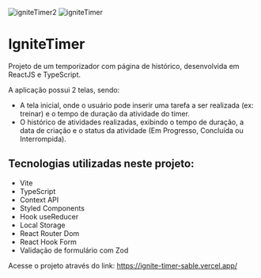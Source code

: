 
![igniteTimer2](https://user-images.githubusercontent.com/100737570/206002668-779cdb03-06db-400b-9fa3-c3d6a171969c.jpg)
![igniteTimer](https://user-images.githubusercontent.com/100737570/206002688-2cd6d2a1-e3fa-4489-bdec-dace1a27e38d.jpg)
# IgniteTimer
Projeto de um temporizador com página de histórico, desenvolvida em ReactJS e TypeScript.

A aplicação possui 2 telas, sendo:
- A tela inicial, onde o usuário pode inserir uma tarefa a ser realizada (ex: treinar) e o tempo de duração da atividade do timer.
- O histórico de atividades realizadas, exibindo o tempo de duração, a data de criação e o status da atividade (Em Progresso, Concluída ou Interrompida).

## Tecnologias utilizadas neste projeto:

- Vite
- TypeScript
- Context API
- Styled Components
- Hook useReducer
- Local Storage
- React Router Dom
- React Hook Form
- Validação de formulário com Zod

Acesse o projeto através do link: https://ignite-timer-sable.vercel.app/


